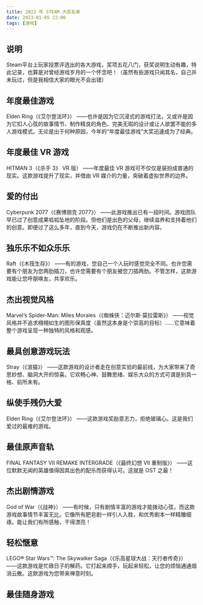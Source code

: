 ```yaml
---
title: 2022 年 STEAM 大奖名单
date: 2023-01-05 22:00
tags: [游戏]
---
```


## 说明
Steam平台上玩家投票评选出的各大游戏，奖项五花八门，获奖说明生动有趣，特此记录，也算是对曾经游戏岁月的一个怀念吧！（虽然有些游戏只闻其名，自己并未玩过，但是我相信大家的眼光不会出错）

## 年度最佳游戏
Elden Ring（《艾尔登法环》）
——也许是因为它沉浸式的游戏打法，又或许是因为它扣人心弦的故事情节、制作精良的角色、完美无瑕的设计或让人欲罢不能的多人游戏模式。无论是出于何种原因，今年的“年度最佳游戏”大奖迅速成为了经典。

## 年度最佳 VR 游戏
HITMAN 3（《杀手 3》 VR 版）
——年度最佳 VR 游戏可不仅仅是装扮成普通的现实。这款游戏提升了现实，并借由 VR 媒介的力量，突破着虚拟世界的边界。

## 爱的付出
Cyberpunk 2077（《赛博朋克 2077》）
——此游戏推出已有一段时间。游戏团队早已过了创意成果呱呱坠地的阶段。但他们是出色的父母，继续滋养和支持着他们的创意。即便过了这么多年，直到今天，游戏仍在不断推出新内容。

## 独乐乐不如众乐乐
Raft（《木筏生存》）
——有的游戏，您自己一个人玩时感觉完全不同。也许您需要有个朋友为您两肋插刀，也许您需要有个朋友被您刀插两肋。不管怎样，这款游戏能让您呼朋唤友，共享欢乐。

## 杰出视觉风格
Marvel’s Spider-Man: Miles Morales（《蜘蛛侠：迈尔斯·莫拉雷斯》）
——视觉风格并不追求栩栩如生的图形保真度（虽然这本身是个崇高的目标）……它意味着整个游戏呈现一种独特的风格和观感。

## 最具创意游戏玩法
Stray（《浪猫》）
——这款游戏的设计者走在创意实验的最前线，为大家带来了奇思妙想、脑洞大开的惊喜。它欢畅心神、鼓舞思绪、娱乐大众的方式可谓是别具一格、前所未有。

## 纵使手残仍大爱
Elden Ring（《艾尔登法环》）
——这款游戏奖励意志力，拒绝玻璃心。这是我们爱过的最难的游戏。

## 最佳原声音轨
FINAL FANTASY VII REMAKE INTERGRADE（《最终幻想 VII 重制版》）
——这位默默无闻的英雄值得因其出色的配乐而获得认可。这就是 OST 之最！

## 杰出剧情游戏
God of War（《战神》）
——有时候，只有剧情丰富的游戏才能拨动心弦，而这款游戏故事情节丰富无比。它像所有肥皂剧一样引人入胜，和优秀剧本一样精雕细琢。能让我们有所感触，干得漂亮！

## 轻松惬意
LEGO® Star Wars™: The Skywalker Saga（《乐高星球大战：天行者传奇》）
——这款游戏是忙碌日子的解药。它打起来顺手，玩起来轻松，让您的烦恼通通烟消云散。这款游戏为您带来禅意时刻。

## 最佳随身游戏